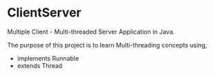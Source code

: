 ClientServer
============

Multiple Client - Multi-threaded Server Application in Java.

The purpose of this project is to learn Multi-threading concepts using,
  - implements Runnable
  - extends Thread
